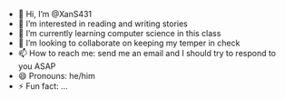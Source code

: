 - 👋 Hi, I’m @XanS431
- 👀 I’m interested in reading and writing stories
- 🌱 I’m currently learning computer science in this class
- 💞️ I’m looking to collaborate on keeping my temper in check
- 📫 How to reach me: send me an email and I should try to respond to you ASAP
- 😄 Pronouns: he/him
- ⚡ Fun fact: ...

<!---
XanS431/XanS431 is a ✨ special ✨ repository because its `README.md` (this file) appears on your GitHub profile.
You can click the Preview link to take a look at your changes.
--->
